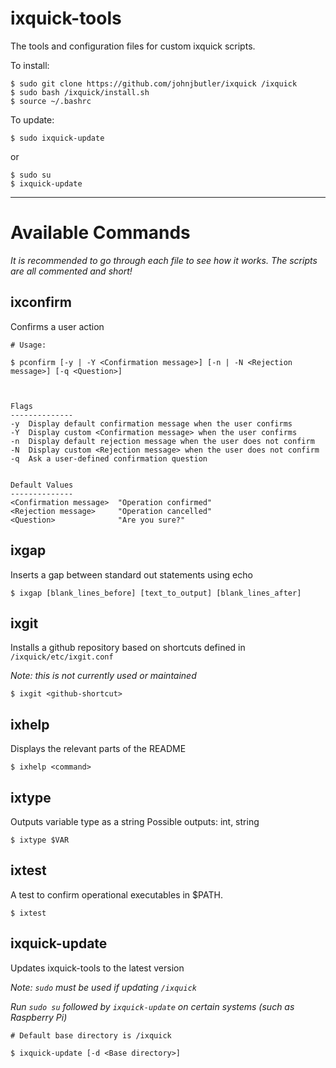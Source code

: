 # ixquick-tools

The tools and configuration files for custom ixquick scripts.

To install:

```
$ sudo git clone https://github.com/johnjbutler/ixquick /ixquick
$ sudo bash /ixquick/install.sh
$ source ~/.bashrc
```

To update:
```
$ sudo ixquick-update
```

or
```
$ sudo su
$ ixquick-update
```

---

# Available Commands

*It is recommended to go through each file to see how it works. The scripts are all commented and short!*


## ixconfirm

Confirms a user action

```
# Usage:

$ pconfirm [-y | -Y <Confirmation message>] [-n | -N <Rejection message>] [-q <Question>]



Flags
--------------
-y  Display default confirmation message when the user confirms
-Y  Display custom <Confirmation message> when the user confirms
-n  Display default rejection message when the user does not confirm
-N  Display custom <Rejection message> when the user does not confirm
-q  Ask a user-defined confirmation question


Default Values
--------------
<Confirmation message>  "Operation confirmed"
<Rejection message>     "Operation cancelled"
<Question>              "Are you sure?"
```


## ixgap

Inserts a gap between standard out statements using echo

```
$ ixgap [blank_lines_before] [text_to_output] [blank_lines_after]
```


## ixgit

Installs a github repository based on shortcuts defined in `/ixquick/etc/ixgit.conf`

*Note: this is not currently used or maintained*

```
$ ixgit <github-shortcut>
```


## ixhelp

Displays the relevant parts of the README

```
$ ixhelp <command>
```

## ixtype

Outputs variable type as a string
Possible outputs: int, string

```
$ ixtype $VAR
```

## ixtest

A test to confirm operational executables in $PATH.

```
$ ixtest
```

## ixquick-update

Updates ixquick-tools to the latest version

*Note: `sudo` must be used if updating `/ixquick`*

*Run `sudo su` followed by `ixquick-update` on certain systems (such as Raspberry Pi)*

```
# Default base directory is /ixquick

$ ixquick-update [-d <Base directory>]
```
